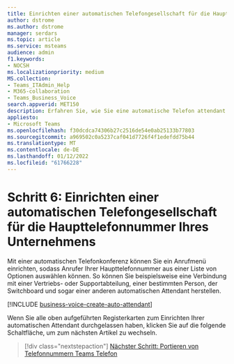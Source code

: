 ```yaml
---
title: Einrichten einer automatischen Telefongesellschaft für die Haupttelefonnummer Ihres Unternehmens
author: dstrome
ms.author: dstrome
manager: serdars
ms.topic: article
ms.service: msteams
audience: admin
f1.keywords:
- NOCSH
ms.localizationpriority: medium
MS.collection:
- Teams_ITAdmin_Help
- M365-collaboration
- Teams_Business_Voice
search.appverid: MET150
description: Erfahren Sie, wie Sie eine automatische Telefon attendant (auch als Anrufwarteschleife bezeichnet) für Microsoft 365 Teams Telefon.
appliesto:
- Microsoft Teams
ms.openlocfilehash: f30dcdca74306b27c2516de54e0ab25133b77803
ms.sourcegitcommit: a969502c0a5237caf041d7726f4f1edefdd75b44
ms.translationtype: MT
ms.contentlocale: de-DE
ms.lasthandoff: 01/12/2022
ms.locfileid: "61766228"
---
```

# <a name="step-6-set-up-an-auto-attendant-for-your-companys-main-phone-number"></a>Schritt 6: Einrichten einer automatischen Telefongesellschaft für die Haupttelefonnummer Ihres Unternehmens

Mit einer automatischen Telefonkonferenz können Sie ein Anrufmenü einrichten, sodass Anrufer Ihrer Haupttelefonnummer aus einer Liste von Optionen auswählen können. So können Sie beispielsweise eine Verbindung mit einer Vertriebs- oder Supportabteilung, einer bestimmten Person, der Switchboard und sogar einer anderen automatischen Attendant herstellen.

[!INCLUDE [business-voice-create-auto-attendant](../includes/business-voice-create-auto-attendant.md)]

Wenn Sie alle oben aufgeführten Registerkarten zum Einrichten Ihrer automatischen Attendant durchgelassen haben, klicken Sie auf die folgende Schaltfläche, um zum nächsten Artikel zu wechseln.

> [!div class="nextstepaction"]
> [Nächster Schritt: Portieren von Telefonnummern Teams Telefon](port-phone-numbers.md)
